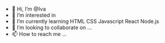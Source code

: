 - 👋 Hi, I’m @Iva
- 👀 I’m interested in 
- 🌱 I’m currently learning HTML CSS Javascript React Node.js
- 💞️ I’m looking to collaborate on ...
- 📫 How to reach me ...

<!---
Mistymos3/Mistymos3 is a ✨ special ✨ repository because its `README.md` (this file) appears on your GitHub profile.
You can click the Preview link to take a look at your changes.
--->
